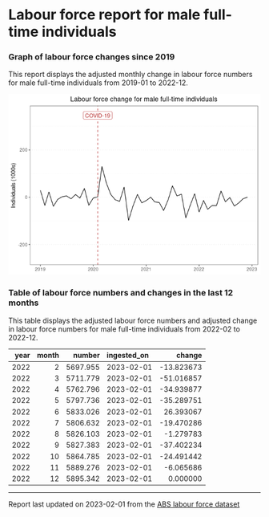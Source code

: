 Labour force report for male full-time individuals
================

### Graph of labour force changes since 2019

This report displays the adjusted monthly change in labour force numbers
for male full-time individuals from 2019-01 to 2022-12.

![](male_full-time_report_files/figure-gfm/unnamed-chunk-2-1.png)<!-- -->

### Table of labour force numbers and changes in the last 12 months

This table displays the adjusted labour force numbers and adjusted
change in labour force numbers for male full-time individuals from
2022-02 to 2022-12.

| year | month |   number | ingested_on |     change |
|-----:|------:|---------:|:------------|-----------:|
| 2022 |     2 | 5697.955 | 2023-02-01  | -13.823673 |
| 2022 |     3 | 5711.779 | 2023-02-01  | -51.016857 |
| 2022 |     4 | 5762.796 | 2023-02-01  | -34.939877 |
| 2022 |     5 | 5797.736 | 2023-02-01  | -35.289751 |
| 2022 |     6 | 5833.026 | 2023-02-01  |  26.393067 |
| 2022 |     7 | 5806.632 | 2023-02-01  | -19.470286 |
| 2022 |     8 | 5826.103 | 2023-02-01  |  -1.279783 |
| 2022 |     9 | 5827.383 | 2023-02-01  | -37.402234 |
| 2022 |    10 | 5864.785 | 2023-02-01  | -24.491442 |
| 2022 |    11 | 5889.276 | 2023-02-01  |  -6.065686 |
| 2022 |    12 | 5895.342 | 2023-02-01  |   0.000000 |

------------------------------------------------------------------------

Report last updated on 2023-02-01 from the [ABS labour force
dataset](https://www.abs.gov.au/statistics/labour/employment-and-unemployment/labour-force-australia/latest-release)
